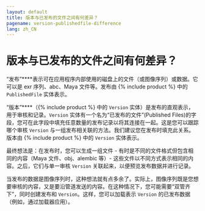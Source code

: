 ```yaml
---
layout: default
title: 版本与已发布的文件之间有何差异？
pagename: version-publishedfile-difference
lang: zh_CN
---
```


# 版本与已发布的文件之间有何差异？

“发布”\*\*\*\*表示可在应用程序内部使用的磁盘上的文件（或图像序列）或数据。它可以是 exr 序列、abc、Maya 文件等。发布由 {% include product %} 中的 `PublishedFile` 实体表示。

“版本”\*\*\*\*（{% include product %} 中的 `Version` 实体）是发布的直观表示，用于审核和记录。`Version` 实体有一个名为“已发布的文件”(Published Files)的字段，您可在此字段中填充任意数量的发布记录以将其连接在一起。这是您可以跟踪哪个审核 `Version` 与一组发布相关联的方法。我们建议您在发布时填充此关系。版本由 {% include product %} 中的 `Version` 实体表示。

最终想法是：在发布时，您可以生成一组文件 - 有时是不同的文件格式但包含相同的内容（Maya 文件、obj、alembic 等）- 这些文件以不同方式表示相同的内容。之后，它们与单一审核 `Version` 关联起来，以便预览发布数据并进行记录。

当发布的数据是图像序列时，这种想法就有点多余了。实际上，图像序列既是您想要审核的内容，又是要沿管道发送的内容。在这种情况下，您可能需要“双管齐下”，同时创建发布和 `Version`。这样，您可以加载表示 `Version` 的已发布数据（例如，通过加载器应用）。
